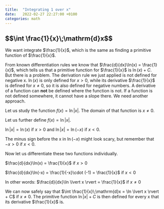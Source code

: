 ```yaml
---
title:  "Integrating 1 over x"
date:   2022-02-27 22:27:00 +0100
categories: math
---
```

<h2>$$\int \frac{1}{x}\;\mathrm{d}x$$</h2>

We want integrate $\frac{1}{x}$, which is the same as finding a primitive function of $\frac{1}{x}$.

From known differentiation rules we know that $\frac{d}{dx}\ln(x) = \frac{1}{x}$, which tells us that a primitive function for $\frac{1}{x}$ is $\ln(x) + C$. But there is a problem. The derivation rule we just applied is not defined for negative x. $\ln(x)$ is only defined for $x > 0$, while its derivative $\frac{1}{x}$ is defined for $x \neq 0$, so it is also defined for negative numbers. A derivative of a function can <strong>not</strong> be defined where the function is not. If a function is not defined somewhere, it cannot have a slope there. We need another approach.

Let us study the function $f(x) = \ln \lvert x \rvert$. The domain of that function is $x \neq 0$.

Let us further define $f(x) = \ln \lvert x \rvert$.

$\ln \lvert x \rvert = \ln(x)$ if $x > 0$ and
$\ln \lvert x \rvert = \ln(-x)$ if $x < 0$.

The minus sign before the x in $\ln(-x)$ might look scary, but remember that $-x > 0$ if $x < 0$.

Now let us differentiate these two functions individually.

$\frac{d}{dx}\ln(x) = \frac{1}{x}$ if $x > 0$

$\frac{d}{dx}\ln(-x) = \frac{1}{-x}\cdot (-1) = \frac{1}{x}$ if $x < 0$

In other words: $\frac{d}{dx}\ln \lvert x \rvert = \frac{1}{x}$ if $x \neq 0$

We can now safely say that $\int \frac{1}{x}\;\mathrm{d}x = \ln \lvert x \rvert + C$ if $x \neq 0$. The primitive function $\ln \lvert x \rvert + C$ is then defined for every x that its derivative $\frac{1}{x}$ is.
